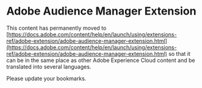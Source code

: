 # Adobe Audience Manager Extension

This content has permanently moved to [https://docs.adobe.com/content/help/en/launch/using/extensions-ref/adobe-extension/adobe-audience-manager-extension.html](https://docs.adobe.com/content/help/en/launch/using/extensions-ref/adobe-extension/adobe-audience-manager-extension.html) so that it can be in the same place as other Adobe Experience Cloud content and be translated into several languages.

Please update your bookmarks.
